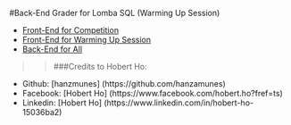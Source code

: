 #Back-End Grader for Lomba SQL (Warming Up Session)
- [Front-End for Competition](https://github.com/grassbeam/Lomba-SQL "Front-End") 
- [Front-End for Warming Up Session](https://github.com/grassbeam/Lomba-SQL-Pemanasan "Front-End Warming Up Session") 
- [Back-End for All](https://github.com/grassbeam/Lomba-SQL-Back-End "Back-End") 


>> ###Credits to Hobert Ho:
<ul>
<li>Github: [hanzmunes] (https://github.com/hanzamunes)</li>
<li>Facebook: [Hobert Ho] (https://www.facebook.com/hobert.ho?fref=ts)</li>
<li>Linkedin: [Hobert Ho] (https://www.linkedin.com/in/hobert-ho-15036ba2)</li>
</ul>
